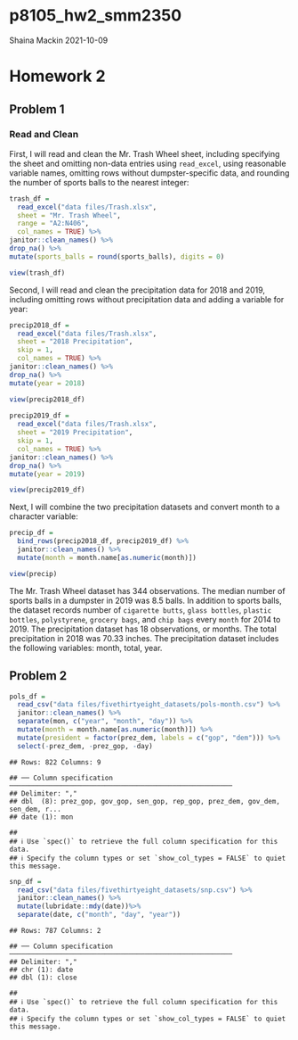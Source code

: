 p8105\_hw2\_smm2350
================
Shaina Mackin
2021-10-09

# Homework 2

## Problem 1

### Read and Clean

First, I will read and clean the Mr. Trash Wheel sheet, including
specifying the sheet and omitting non-data entries using `read_excel`,
using reasonable variable names, omitting rows without dumpster-specific
data, and rounding the number of sports balls to the nearest integer:

``` r
trash_df = 
  read_excel("data files/Trash.xlsx", 
  sheet = "Mr. Trash Wheel", 
  range = "A2:N406",
  col_names = TRUE) %>%
janitor::clean_names() %>%
drop_na() %>%
mutate(sports_balls = round(sports_balls), digits = 0)

view(trash_df)
```

Second, I will read and clean the precipitation data for 2018 and 2019,
including omitting rows without precipitation data and adding a variable
for year:

``` r
precip2018_df = 
  read_excel("data files/Trash.xlsx",
  sheet = "2018 Precipitation",
  skip = 1,
  col_names = TRUE) %>%
janitor::clean_names() %>%
drop_na() %>%
mutate(year = 2018)

view(precip2018_df)
  
precip2019_df = 
  read_excel("data files/Trash.xlsx",
  sheet = "2019 Precipitation",
  skip = 1,
  col_names = TRUE) %>%
janitor::clean_names() %>%
drop_na() %>%
mutate(year = 2019)

view(precip2019_df)
```

Next, I will combine the two precipitation datasets and convert month to
a character variable:

``` r
precip_df = 
  bind_rows(precip2018_df, precip2019_df) %>%
  janitor::clean_names() %>%
  mutate(month = month.name[as.numeric(month)])

view(precip)
```

The Mr. Trash Wheel dataset has 344 observations. The median number of
sports balls in a dumpster in 2019 was 8.5 balls. In addition to sports
balls, the dataset records number of `cigarette butts`, `glass bottles`,
`plastic bottles`, `polystyrene`, `grocery bags`, and `chip bags` every
`month` for 2014 to 2019. The precipitation dataset has 18 observations,
or months. The total precipitation in 2018 was 70.33 inches. The
precipitation dataset includes the following variables: month, total,
year.

## Problem 2

``` r
pols_df = 
  read_csv("data files/fivethirtyeight_datasets/pols-month.csv") %>%
  janitor::clean_names() %>%
  separate(mon, c("year", "month", "day")) %>%
  mutate(month = month.name[as.numeric(month)]) %>%
  mutate(president = factor(prez_dem, labels = c("gop", "dem"))) %>%
  select(-prez_dem, -prez_gop, -day)
```

    ## Rows: 822 Columns: 9

    ## ── Column specification ────────────────────────────────────────────────────────
    ## Delimiter: ","
    ## dbl  (8): prez_gop, gov_gop, sen_gop, rep_gop, prez_dem, gov_dem, sen_dem, r...
    ## date (1): mon

    ## 
    ## ℹ Use `spec()` to retrieve the full column specification for this data.
    ## ℹ Specify the column types or set `show_col_types = FALSE` to quiet this message.

``` r
snp_df = 
  read_csv("data files/fivethirtyeight_datasets/snp.csv") %>%
  janitor::clean_names() %>%
  mutate(lubridate::mdy(date))%>%
  separate(date, c("month", "day", "year"))
```

    ## Rows: 787 Columns: 2

    ## ── Column specification ────────────────────────────────────────────────────────
    ## Delimiter: ","
    ## chr (1): date
    ## dbl (1): close

    ## 
    ## ℹ Use `spec()` to retrieve the full column specification for this data.
    ## ℹ Specify the column types or set `show_col_types = FALSE` to quiet this message.
